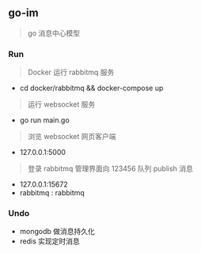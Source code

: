 ## go-im

> go 消息中心模型

### Run

> Docker 运行 rabbitmq 服务

* cd docker/rabbitmq && docker-compose up

> 运行 websocket 服务

* go run main.go

> 浏览 websocket 网页客户端

* 127.0.0.1:5000

> 登录 rabbitmq 管理界面向 123456 队列 publish 消息

* 127.0.0.1:15672
* rabbitmq : rabbitmq

### Undo

* mongodb 做消息持久化
* redis 实现定时消息